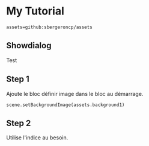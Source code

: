 # My Tutorial

```package
assets=github:sbergeroncp/assets
```

## Showdialog 

Test

## Step 1

Ajoute le bloc définir image dans le bloc au démarrage.

```blocks
scene.setBackgroundImage(assets.background1)

```

## Step 2

Utilise l'indice au besoin.



